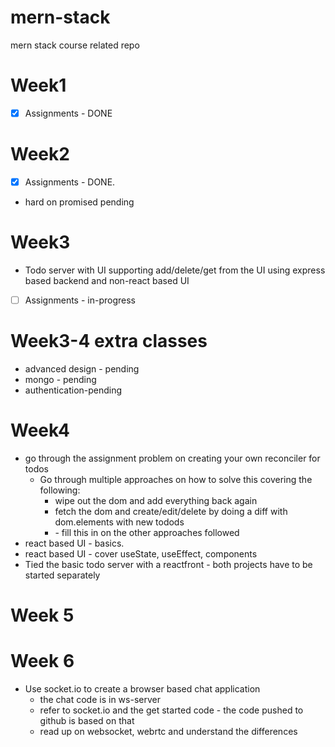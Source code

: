 # mern-stack
mern stack course related repo

# Week1
* [x] Assignments - DONE

# Week2
* [x] Assignments - DONE.
* hard on promised pending

# Week3
* Todo server with UI supporting add/delete/get from the UI using express based backend and non-react based UI
* [ ] Assignments - in-progress

# Week3-4 extra classes
* advanced design - pending
* mongo - pending
* authentication-pending

# Week4
* go through the assignment problem on creating your own reconciler for todos
  * Go through multiple approaches on how to solve this covering the following:
    * wipe out the dom and add everything back again
    * fetch the dom and create/edit/delete by doing a diff with dom.elements with new todods
    * <TODO> - fill this in on the other approaches followed
* react based UI - basics.
* react based UI - cover useState, useEffect, components
* Tied the basic todo server with a reactfront - both projects have to be started separately

# Week 5

# Week 6
* Use socket.io to create a browser based chat application
  * the chat code is in ws-server
  * refer to socket.io and the get started code - the code
    pushed to github is based on that
  * read up on websocket, webrtc and understand the differences
